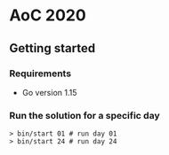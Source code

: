 # AoC 2020

## Getting started

### Requirements

* Go version 1.15

### Run the solution for a specific day

```shell
> bin/start 01 # run day 01
> bin/start 24 # run day 24
```

